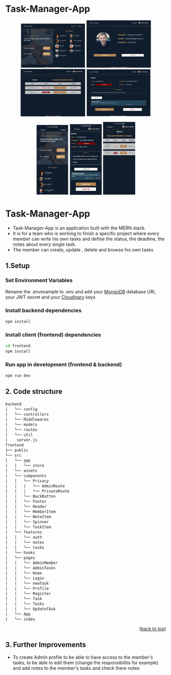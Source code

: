 # Task-Manager-App

<div id="top"></div>

<p align="center">
  <img width="40%"  src="https://github.com/bachar78/Task-Manager-App/blob/c2204c63704d6cdafc05894dbf35f8a1cf7567e8/frontend/src/assets/images/screen1.jpg">
  <img width="40%"  src="https://github.com/bachar78/Task-Manager-App/blob/c2204c63704d6cdafc05894dbf35f8a1cf7567e8/frontend/src/assets/images/screen3.jpg">
  <img width="40%"  src="https://github.com/bachar78/Task-Manager-App/blob/c2204c63704d6cdafc05894dbf35f8a1cf7567e8/frontend/src/assets/images/Sreen4.jpg">
  <img width="40%"  src="https://github.com/bachar78/Task-Manager-App/blob/c2204c63704d6cdafc05894dbf35f8a1cf7567e8/frontend/src/assets/images/screen5.jpg">
</p>

<p align="center">
  <img width="20%" src="https://github.com/bachar78/Task-Manager-App/blob/c2204c63704d6cdafc05894dbf35f8a1cf7567e8/frontend/src/assets/images/mobile3.jpg">
  <img width="20%" src="https://github.com/bachar78/Task-Manager-App/blob/c2204c63704d6cdafc05894dbf35f8a1cf7567e8/frontend/src/assets/images/mobile1.jpg">
  <img width="20%"  src="https://github.com/bachar78/Task-Manager-App/blob/c2204c63704d6cdafc05894dbf35f8a1cf7567e8/frontend/src/assets/images/mobile2.jpg">
</p>

# Task-Manager-App

- Task-Manager-App is an application built with the MERN stack.
- It is for a team who is working to finish a specific project where every member can write his own tasks and define the status, the deadline, the notes about every single task.
- The member can create, update , delete and browse his own tasks

## 1.Setup

### Set Environment Variables

Rename the .envexample to .env and add your [MongoDB](https://www.mongodb.com/) database URI, your JWT secret and your [Cloudinary](https://cloudinary.com/) keys

### Install backend dependencies

```bash
npm install
```

### Install client (frontend) dependencies

```bash
cd frontend
npm install
```

### Run app in development (frontend & backend)

```bash
npm run dev
```

## 2. Code structure

```
backend
|   └── config
|   └── controllers
|   └── Middlewares
|   └── models
|   └── routes
|   └── util
|    server.js
frontend
├── public
└── src
|   └── app
|   |   └── store
|   └── assets
|   └── components
|   |   └── Privacy
|   |   |   └── AdminRoute
|   |   |   └── PrivateRoute
|   |   └── BackButton
|   |   └── Footer
|   |   └── Header
|   |   └── MemberItem
|   |   └── NoteItem
|   |   └── Spinner
|   |   └── TaskItem
|   └── features
|   |   └── auth
|   |   └── notes
|   |   └── tasks
|   └── hooks
|   └── pages
|   |   └── AdminMember
|   |   └── AdminTasks
|   |   └── Home
|   |   └── Login
|   |   └── newTask
|   |   └── Profile
|   |   └── Register
|   |   └── Task
|   |   └── Tasks
|   |   └── UpdateTAsk
|   └── App
|   └── index
```

<p align="right">(<a href="#top">back to top</a>)</p>

## 3. Further Improvements

- To create Admin profile to be able to have access to the member's tasks, to be able to edit them (change the responsibilitis for example) and add notes to the member's tasks and check there notes
